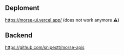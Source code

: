 ## Deploment

https://morse-ui.vercel.app/ (does not work anymore ⚠️)

## Backend

https://github.com/snipextt/morse-apis
